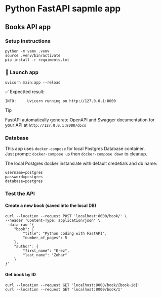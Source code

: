 # Python FastAPI sapmle app
## Books API app
### Setup instructions
```
python -m venv .venv
source .venv/bin/activate 
pip install -r requiments.txt
```
### :rocket: Launch app
```
uvicorn main:app --reload
```
:white_check_mark: Expectted result:
```
INFO:     Uvicorn running on http://127.0.0.1:8000
```


> [!TIP]
> FastAPI automatically generate OpenAPI and Swagger documentation for your API at
> ```http://127.0.0.1:8000/docs```

### Database
This app uses `docker-compose` for local Postgres Database container.   
Just prompt: `docker-compose up` then `docker-compose down` to cleanup.   

The local Postgres docker instansiate with default credetials and db name:
```
username=postgres
password=postgres
database=postgres
```

### Test the API
#### Create a new book (saved into the local DB)
```
curl --location --request POST 'localhost:8000/book/' \
--header 'Content-Type: application/json' \
--data-raw '{
    "book": {
        "title": "Python coding with FastAPI",
        "number_of_pages": 5
    },
    "author": {
        "first_name": "Erez",
        "last_name": "Zohar"
    }
}'
```
#### Get book by ID
```
curl --location --request GET 'localhost:8000/book/{book-id}'
curl --location --request GET 'localhost:8000/book/1'
```
